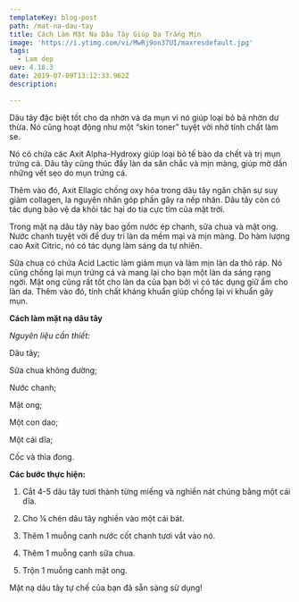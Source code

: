 ```yaml
---
templateKey: blog-post
path: /mat-na-dau-tay
title: Cách Làm Mặt Nạ Dâu Tây Giúp Da Trắng Mịn
image: 'https://i.ytimg.com/vi/MwRj9on37UI/maxresdefault.jpg' 
tags:
  - Lam dep
uev: 4.18.3
date: 2019-07-09T13:12:33.962Z
description:

---
```


Dâu tây đặc biệt tốt cho da nhờn và da mụn vì nó giúp loại bỏ bã nhờn dư thừa. Nó cũng hoạt động như một “skin toner” tuyệt vời nhờ tính chất làm se.

Nó có chứa các Axit Alpha-Hydroxy giúp loại bỏ tế bào da chết và trị mụn trứng cá. Dâu tây cũng thúc đẩy làn da săn chắc và mịn màng, giúp mờ dần những vết sẹo do mụn trứng cá.

Thêm vào đó, Axit Ellagic chống oxy hóa trong dâu tây ngăn chặn sự suy giảm collagen, la nguyên nhân góp phần gây ra nếp nhăn. Dâu tây còn có tác dụng bảo vệ da khỏi tác hại do tia cực tím của mặt trời.

Trong mặt nạ dâu tây này bao gồm nước ép chanh, sữa chua và mật ong. Nước chanh tuyệt vời để duy trì làn da mềm mại và mịn màng. Do hàm lượng cao Axit Citric, nó có tác dụng làm sáng da tự nhiên.

Sữa chua có chứa Acid Lactic làm giảm mụn và làm mịn làn da thô ráp. Nó cũng chống lại mụn trứng cá và mang lại cho bạn một làn da sáng rạng ngời. Mật ong cũng rất tốt cho làn da của bạn bởi vì có tác dụng giữ ẩm cho làn da. Thêm vào đó, tính chất kháng khuẩn giúp chống lại vi khuẩn gây mụn.

**Cách làm mặt nạ dâu tây**

*Nguyên liệu cần thiết:*


Dâu tây;

Sữa chua không đường;

Nước chanh;

Mật ong;

Một con dao;

Một cái dĩa;

Cốc và thìa đong.

**Các bước thực hiện:**

1. Cắt 4-5 dâu tây tươi thành từng miếng và nghiền nát chúng bằng một cái dĩa.


2. Cho ¼ chén dâu tây nghiền vào một cái bát.


3. Thêm 1 muỗng canh nước cốt chanh tươi vắt vào nó.


4. Thêm 1 muỗng canh sữa chua.


5. Trộn 1 muỗng canh mật ong.

Mặt nạ dâu tây tự chế của bạn đã sẵn sàng sử dụng! 
